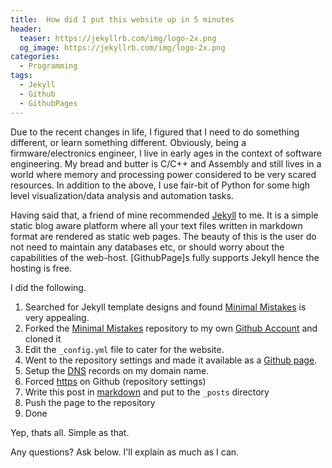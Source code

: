 ```yaml
---
title:  How did I put this website up in 5 minutes
header:
  teaser: https://jekyllrb.com/img/logo-2x.png
  og_image: https://jekyllrb.com/img/logo-2x.png
categories: 
  - Programming
tags:
  - Jekyll
  - Github
  - GithubPages
---
```


Due to the recent changes in life, I figured that I need to do something different, or learn something different.
Obviously, being a firmware/electronics engineer, I live in early ages in the context of software engineering. My 
bread and butter is C/C++ and Assembly and still lives in a world where memory and processing power considered to be
very scared resources. In addition to the above, I use fair-bit of Python for some high level visualization/data analysis 
and automation tasks.

Having said that, a friend of mine recommended [Jekyll] to me. It is a simple static blog aware platform where all your text
files written in markdown format are rendered as static web pages. The beauty of this is the user do not need to maintain 
any databases etc, or should worry about the capabilities of the web-host. [GithubPage]s fully supports Jekyll hence the hosting
is free. 

I did the following.

1. Searched for Jekyll template designs and found [Minimal Mistakes] is very appealing.
2. Forked the [Minimal Mistakes] repository to my own [Github Account] and cloned it
3. Edit the `_config.yml` file to cater for the website.
4. Went to the repository settings and made it available as a [Github page].
5. Setup the [DNS] records on my domain name.
6. Forced [https] on Github (repository settings)
7. Write this post in [markdown] and put to the `_posts` directory
8. Push the page to the repository
9. Done 

Yep, thats all. Simple as that.

Any questions? Ask below. I'll explain as much as I can.

[Jekyll]:https://jekyllrb.com/
[Minimal Mistakes]:https://github.com/mmistakes/minimal-mistakes/fork
[Github Account]:https://github.com/samithar/jekyll
[Github page]:https://pages.github.com/
[DNS]:https://help.github.com/articles/using-a-custom-domain-with-github-pages/
[https]:https://help.github.com/articles/securing-your-github-pages-site-with-https/
[markdown]:https://raw.githubusercontent.com/samithar/jekyll/gh-pages/_posts/2018-07-01-How_I_put_this_up.md